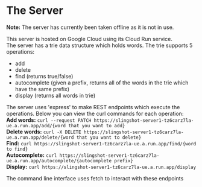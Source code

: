 # The Server

**Note:** The server has currently been taken offline as it is not in use.

This server is hosted on Google Cloud using its Cloud Run service.  
The server has a trie data structure which holds words. The trie supports 5 operations: 
- add 
- delete
- find (returns true/false)
- autocomplete (given a prefix, returns all of the words in the trie which have the same prefix)
- display (returns all words in trie)  
  
The server uses 'express' to make REST endpoints which execute the operations. Below you can view the curl commands for each operation:  
**Add words:** `curl --request PATCH https://slingshot-server1-tz6carz7la-ue.a.run.app/add/{word that you want to add}`  
**Delete words:** `curl -X DELETE https://slingshot-server1-tz6carz7la-ue.a.run.app/delete/{word that you want to delete}`  
**Find:** `curl https://slingshot-server1-tz6carz7la-ue.a.run.app/find/{word to find}`  
**Autocomplete:** `curl https://slingshot-server1-tz6carz7la-ue.a.run.app/autocomplete/{autocomplete prefix}`  
**Display:** `curl https://slingshot-server1-tz6carz7la-ue.a.run.app/display`  
  
The command line interface uses fetch to interact with these endpoints
